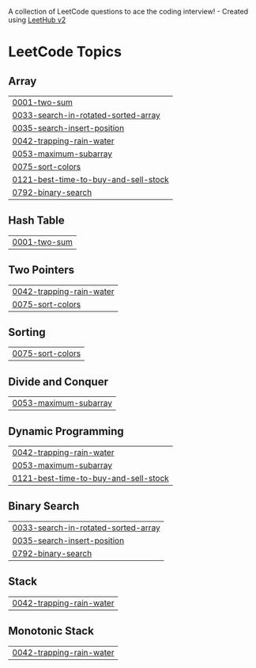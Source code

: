 A collection of LeetCode questions to ace the coding interview! - Created using [LeetHub v2](https://github.com/arunbhardwaj/LeetHub-2.0)
<!---LeetCode Topics Start-->
# LeetCode Topics
## Array
|  |
| ------- |
| [0001-two-sum](https://github.com/Rizwan-480/Leetcode_Submissions/tree/master/0001-two-sum) |
| [0033-search-in-rotated-sorted-array](https://github.com/Rizwan-480/Leetcode_Submissions/tree/master/0033-search-in-rotated-sorted-array) |
| [0035-search-insert-position](https://github.com/Rizwan-480/Leetcode_Submissions/tree/master/0035-search-insert-position) |
| [0042-trapping-rain-water](https://github.com/Rizwan-480/Leetcode_Submissions/tree/master/0042-trapping-rain-water) |
| [0053-maximum-subarray](https://github.com/Rizwan-480/Leetcode_Submissions/tree/master/0053-maximum-subarray) |
| [0075-sort-colors](https://github.com/Rizwan-480/Leetcode_Submissions/tree/master/0075-sort-colors) |
| [0121-best-time-to-buy-and-sell-stock](https://github.com/Rizwan-480/Leetcode_Submissions/tree/master/0121-best-time-to-buy-and-sell-stock) |
| [0792-binary-search](https://github.com/Rizwan-480/Leetcode_Submissions/tree/master/0792-binary-search) |
## Hash Table
|  |
| ------- |
| [0001-two-sum](https://github.com/Rizwan-480/Leetcode_Submissions/tree/master/0001-two-sum) |
## Two Pointers
|  |
| ------- |
| [0042-trapping-rain-water](https://github.com/Rizwan-480/Leetcode_Submissions/tree/master/0042-trapping-rain-water) |
| [0075-sort-colors](https://github.com/Rizwan-480/Leetcode_Submissions/tree/master/0075-sort-colors) |
## Sorting
|  |
| ------- |
| [0075-sort-colors](https://github.com/Rizwan-480/Leetcode_Submissions/tree/master/0075-sort-colors) |
## Divide and Conquer
|  |
| ------- |
| [0053-maximum-subarray](https://github.com/Rizwan-480/Leetcode_Submissions/tree/master/0053-maximum-subarray) |
## Dynamic Programming
|  |
| ------- |
| [0042-trapping-rain-water](https://github.com/Rizwan-480/Leetcode_Submissions/tree/master/0042-trapping-rain-water) |
| [0053-maximum-subarray](https://github.com/Rizwan-480/Leetcode_Submissions/tree/master/0053-maximum-subarray) |
| [0121-best-time-to-buy-and-sell-stock](https://github.com/Rizwan-480/Leetcode_Submissions/tree/master/0121-best-time-to-buy-and-sell-stock) |
## Binary Search
|  |
| ------- |
| [0033-search-in-rotated-sorted-array](https://github.com/Rizwan-480/Leetcode_Submissions/tree/master/0033-search-in-rotated-sorted-array) |
| [0035-search-insert-position](https://github.com/Rizwan-480/Leetcode_Submissions/tree/master/0035-search-insert-position) |
| [0792-binary-search](https://github.com/Rizwan-480/Leetcode_Submissions/tree/master/0792-binary-search) |
## Stack
|  |
| ------- |
| [0042-trapping-rain-water](https://github.com/Rizwan-480/Leetcode_Submissions/tree/master/0042-trapping-rain-water) |
## Monotonic Stack
|  |
| ------- |
| [0042-trapping-rain-water](https://github.com/Rizwan-480/Leetcode_Submissions/tree/master/0042-trapping-rain-water) |
<!---LeetCode Topics End-->